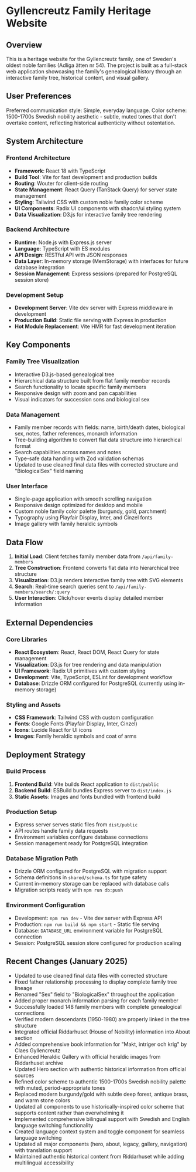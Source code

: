 # Gyllencreutz Family Heritage Website

## Overview

This is a heritage website for the Gyllencreutz family, one of Sweden's oldest noble families (Adliga ätten nr 54). The project is built as a full-stack web application showcasing the family's genealogical history through an interactive family tree, historical content, and visual gallery.

## User Preferences

Preferred communication style: Simple, everyday language.
Color scheme: 1500-1700s Swedish nobility aesthetic - subtle, muted tones that don't overtake content, reflecting historical authenticity without ostentation.

## System Architecture

### Frontend Architecture
- **Framework**: React 18 with TypeScript
- **Build Tool**: Vite for fast development and production builds
- **Routing**: Wouter for client-side routing
- **State Management**: React Query (TanStack Query) for server state management
- **Styling**: Tailwind CSS with custom noble family color scheme
- **UI Components**: Radix UI components with shadcn/ui styling system
- **Data Visualization**: D3.js for interactive family tree rendering

### Backend Architecture
- **Runtime**: Node.js with Express.js server
- **Language**: TypeScript with ES modules
- **API Design**: RESTful API with JSON responses
- **Data Layer**: In-memory storage (MemStorage) with interfaces for future database integration
- **Session Management**: Express sessions (prepared for PostgreSQL session store)

### Development Setup
- **Development Server**: Vite dev server with Express middleware in development
- **Production Build**: Static file serving with Express in production
- **Hot Module Replacement**: Vite HMR for fast development iteration

## Key Components

### Family Tree Visualization
- Interactive D3.js-based genealogical tree
- Hierarchical data structure built from flat family member records
- Search functionality to locate specific family members
- Responsive design with zoom and pan capabilities
- Visual indicators for succession sons and biological sex

### Data Management
- Family member records with fields: name, birth/death dates, biological sex, notes, father references, monarch information
- Tree-building algorithm to convert flat data structure into hierarchical format
- Search capabilities across names and notes
- Type-safe data handling with Zod validation schemas
- Updated to use cleaned final data files with corrected structure and "BiologicalSex" field naming

### User Interface
- Single-page application with smooth scrolling navigation
- Responsive design optimized for desktop and mobile
- Custom noble family color palette (burgundy, gold, parchment)
- Typography using Playfair Display, Inter, and Cinzel fonts
- Image gallery with family heraldic symbols

## Data Flow

1. **Initial Load**: Client fetches family member data from `/api/family-members`
2. **Tree Construction**: Frontend converts flat data into hierarchical tree structure
3. **Visualization**: D3.js renders interactive family tree with SVG elements
4. **Search**: Real-time search queries sent to `/api/family-members/search/:query`
5. **User Interaction**: Click/hover events display detailed member information

## External Dependencies

### Core Libraries
- **React Ecosystem**: React, React DOM, React Query for state management
- **Visualization**: D3.js for tree rendering and data manipulation
- **UI Framework**: Radix UI primitives with custom styling
- **Development**: Vite, TypeScript, ESLint for development workflow
- **Database**: Drizzle ORM configured for PostgreSQL (currently using in-memory storage)

### Styling and Assets
- **CSS Framework**: Tailwind CSS with custom configuration
- **Fonts**: Google Fonts (Playfair Display, Inter, Cinzel)
- **Icons**: Lucide React for UI icons
- **Images**: Family heraldic symbols and coat of arms

## Deployment Strategy

### Build Process
1. **Frontend Build**: Vite builds React application to `dist/public`
2. **Backend Build**: ESBuild bundles Express server to `dist/index.js`
3. **Static Assets**: Images and fonts bundled with frontend build

### Production Setup
- Express server serves static files from `dist/public`
- API routes handle family data requests
- Environment variables configure database connections
- Session management ready for PostgreSQL integration

### Database Migration Path
- Drizzle ORM configured for PostgreSQL with migration support
- Schema definitions in `shared/schema.ts` for type safety
- Current in-memory storage can be replaced with database calls
- Migration scripts ready with `npm run db:push`

### Environment Configuration
- Development: `npm run dev` - Vite dev server with Express API
- Production: `npm run build && npm start` - Static file serving
- Database: `DATABASE_URL` environment variable for PostgreSQL connection
- Session: PostgreSQL session store configured for production scaling

## Recent Changes (January 2025)
- Updated to use cleaned final data files with corrected structure
- Fixed father relationship processing to display complete family tree lineage
- Renamed "Sex" field to "BiologicalSex" throughout the application
- Added proper monarch information parsing for each family member
- Successfully loaded 148 family members with complete genealogical connections
- Verified modern descendants (1950-1980) are properly linked in the tree structure
- Integrated official Riddarhuset (House of Nobility) information into About section
- Added comprehensive book information for "Makt, intriger och krig" by Claes Gyllencreutz
- Enhanced Heraldic Gallery with official heraldic images from Riddarhuset archive
- Updated Hero section with authentic historical information from official sources
- Refined color scheme to authentic 1500-1700s Swedish nobility palette with muted, period-appropriate tones
- Replaced modern burgundy/gold with subtle deep forest, antique brass, and warm stone colors
- Updated all components to use historically-inspired color scheme that supports content rather than overwhelming it
- Implemented comprehensive bilingual support with Swedish and English language switching functionality
- Created language context system and toggle component for seamless language switching
- Updated all major components (hero, about, legacy, gallery, navigation) with translation support
- Maintained authentic historical content from Riddarhuset while adding multilingual accessibility